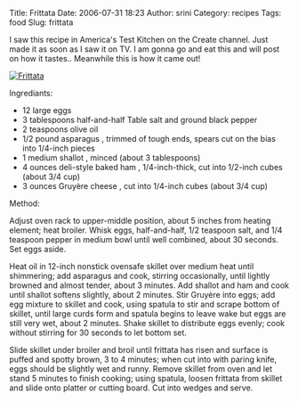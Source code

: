 Title: Frittata
Date: 2006-07-31 18:23
Author: srini
Category: recipes
Tags: food
Slug: frittata

I saw this recipe in America's Test
Kitchen on the Create channel. Just made it as soon as I saw it on TV. I
am gonna go and eat this and will post on how it tastes.. Meanwhile this
is how it came out!  


[![Frittata]({static}/wp-content/uploads/2006/07/Frittata.jpg "Frittata")]({static}/wp-content/uploads/2009/11/Frittata.jpg)  

Ingrediants:

- 12 large eggs  
- 3 tablespoons half-and-half Table salt and ground black pepper  
- 2 teaspoons olive oil  
- 1/2 pound asparagus , trimmed of tough ends, spears cut on the bias into 1/4-inch pieces  
- 1 medium shallot , minced (about 3 tablespoons)  
- 4 ounces deli-style baked ham , 1/4-inch-thick, cut into 1/2-inch cubes (about 3/4 cup)  
- 3 ounces Gruyère cheese , cut into 1/4-inch cubes (about 3/4 cup)

Method:

Adjust oven rack to upper-middle position, about 5 inches from heating
element; heat broiler. Whisk eggs, half-and-half, 1/2 teaspoon salt, and
1/4 teaspoon pepper in medium bowl until well combined, about 30
seconds. Set eggs aside.

Heat oil in 12-inch nonstick ovensafe skillet over medium heat until
shimmering; add asparagus and cook, stirring occasionally, until lightly
browned and almost tender, about 3 minutes. Add shallot and ham and cook
until shallot softens slightly, about 2 minutes. Stir Gruyère into eggs;
add egg mixture to skillet and cook, using spatula to stir and scrape
bottom of skillet, until large curds form and spatula begins to leave
wake but eggs are still very wet, about 2 minutes. Shake skillet to
distribute eggs evenly; cook without stirring for 30 seconds to let
bottom set.

Slide skillet under broiler and broil
until frittata has risen and surface is puffed and spotty brown, 3 to 4
minutes; when cut into with paring knife, eggs should be slightly wet
and runny. Remove skillet from oven and let stand 5 minutes to finish
cooking; using spatula, loosen frittata from skillet and slide onto
platter or cutting board. Cut into wedges and serve.
